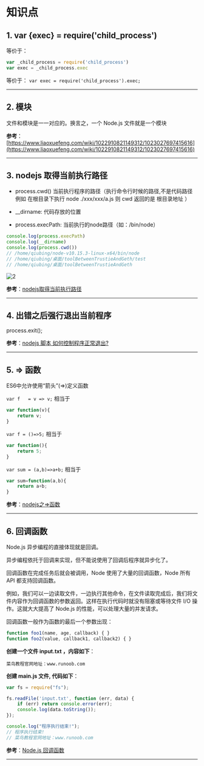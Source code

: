 # 知识点

## 1. var {exec} = require('child_process')

等价于：

```js
var _child_process = require('child_process')
var exec = _child_process.exec
```

等价于： `var exec = require('child_process').exec;`

---

## 2. 模块

文件和模块是一一对应的。换言之，一个 Node.js 文件就是一个模块

**参考**：[https://www.liaoxuefeng.com/wiki/1022910821149312/1023027697415616](https://www.liaoxuefeng.com/wiki/1022910821149312/1023027697415616)

---

## 3. nodejs 取得当前执行路径

- process.cwd() 当前执行程序的路径（执行命令行时候的路径,不是代码路径 例如 在根目录下执行 node ./xxx/xxx/a.js 则 cwd 返回的是 根目录地址 ）

- __dirname: 代码存放的位置

- process.execPath: 当前执行的node路径（如：/bin/node）

```js
console.log(process.execPath)
console.log(__dirname)
console.log(process.cwd())
// /home/qiubing/node-v10.15.3-linux-x64/bin/node
// /home/qiubing/桌面/toolBetweenTrustieAndGeth/test
// /home/qiubing/桌面/toolBetweenTrustieAndGeth
```

![2](http://ww1.sinaimg.cn/large/006alGmrly1g3hd44bgpaj312f0r4q6w.jpg)

**参考**：[nodejs取得当前执行路径](https://blog.csdn.net/ISaiSai/article/details/53442748)

---

## 4. 出错之后强行退出当前程序

process.exit();

**参考**：[nodejs 脚本 如何控制程序正常退出?](https://cnodejs.org/topic/580593b527a1d99178a98f51)

---

## 5. => 函数

ES6中允许使用“箭头”(=>)定义函数

`var f   = v => v;` 相当于

```js
var function(v){
    return v;
}
```

`var f = ()=>5;` 相当于

```js
var function(){
    return 5;
}
```

`var sum = (a,b)=>a+b;` 相当于

```js
var sum=function(a,b){
    return a+b;
}
```

**参考**：[nodejs之=>函数](https://blog.csdn.net/qq_21816375/article/details/74780009)

---

## 6. 回调函数

Node.js 异步编程的直接体现就是回调。

异步编程依托于回调来实现，但不能说使用了回调后程序就异步化了。

回调函数在完成任务后就会被调用，Node 使用了大量的回调函数，Node 所有 API 都支持回调函数。

例如，我们可以一边读取文件，一边执行其他命令，在文件读取完成后，我们将文件内容作为回调函数的参数返回。这样在执行代码时就没有阻塞或等待文件 I/O 操作。这就大大提高了 Node.js 的性能，可以处理大量的并发请求。

回调函数一般作为函数的最后一个参数出现：

```js
function foo1(name, age, callback) { }
function foo2(value, callback1, callback2) { }
```

**创建一个文件 input.txt ，内容如下**：

`菜鸟教程官网地址：www.runoob.com`

**创建 main.js 文件, 代码如下**：

```js
var fs = require("fs");

fs.readFile('input.txt', function (err, data) {
    if (err) return console.error(err);
    console.log(data.toString());
});

console.log("程序执行结束!");
// 程序执行结束!
// 菜鸟教程官网地址：www.runoob.com
```

**参考**：[Node.js 回调函数](https://www.runoob.com/nodejs/nodejs-callback.html)

---

